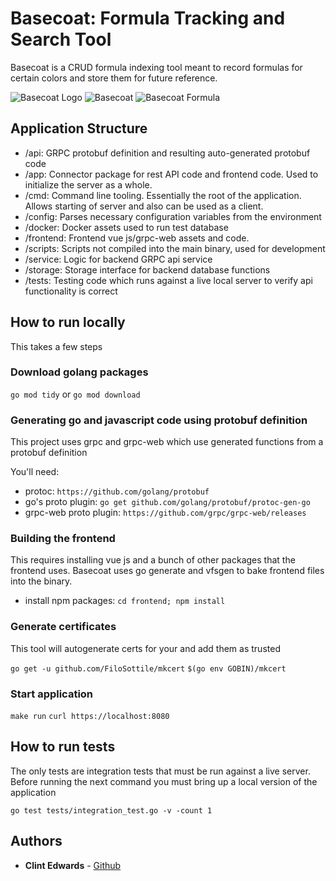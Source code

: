 # Basecoat: Formula Tracking and Search Tool

Basecoat is a CRUD formula indexing tool meant to record formulas for certain colors and store them for future reference.

![Basecoat Logo](https://i.imgur.com/ScgDBiZ.png)
![Basecoat](https://i.imgur.com/PUleJk9.png)
![Basecoat Formula](https://i.imgur.com/dB3MJUW.png)

## Application Structure

- /api: GRPC protobuf definition and resulting auto-generated protobuf code
- /app: Connector package for rest API code and frontend code. Used to initialize the server as a whole.
- /cmd: Command line tooling. Essentially the root of the application. Allows starting of server and also can be used as a client.
- /config: Parses necessary configuration variables from the environment
- /docker: Docker assets used to run test database
- /frontend: Frontend vue js/grpc-web assets and code.
- /scripts: Scripts not compiled into the main binary, used for development
- /service: Logic for backend GRPC api service
- /storage: Storage interface for backend database functions
- /tests: Testing code which runs against a live local server to verify api functionality is correct

## How to run locally

This takes a few steps

### Download golang packages

`go mod tidy` or `go mod download`

### Generating go and javascript code using protobuf definition

This project uses grpc and grpc-web which use generated functions from a protobuf definition

You'll need:

- protoc: `https://github.com/golang/protobuf`
- go's proto plugin: `go get github.com/golang/protobuf/protoc-gen-go`
- grpc-web proto plugin: `https://github.com/grpc/grpc-web/releases`

### Building the frontend

This requires installing vue js and a bunch of other packages that the frontend uses. Basecoat uses go generate and vfsgen to bake frontend files into the binary.

- install npm packages: `cd frontend; npm install`

### Generate certificates

This tool will autogenerate certs for your and add them as trusted

`go get -u github.com/FiloSottile/mkcert`
`$(go env GOBIN)/mkcert`

### Start application

`make run`
`curl https://localhost:8080`

## How to run tests

The only tests are integration tests that must be run against a live server. Before running the next command you must bring up a local version of the application

`go test tests/integration_test.go -v -count 1`

## Authors

- **Clint Edwards** - [Github](https://github.com/clintjedwards)
